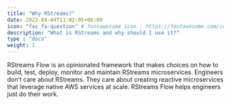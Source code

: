```yaml
---
title: "Why RStreams?"
date: 2022-04-04T11:02:05+06:00
icon: "fas fa-question" # fontawesome icon : https://fontawesome.com/icons
description: "What is RStreams and why should I use it?"
type : "docs"
weight: 1
---
```


RStreams Flow is an opinionated framework that makes choices on how to build, test, deploy, monitor and maintain RStreams microservices.  Engineers don’t care about RStreams.  They care about creating reactive microservices that leverage native AWS services at scale.  RStreams Flow helps engineers just do their work.